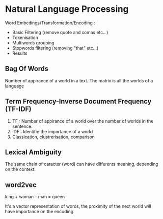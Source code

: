 # Natural Language Processing

Word Embedings/Transformation/Encoding  : 
- Basic Filtering (remove quote and comas etc...)
- Tokenisation
- Multiwords grouping
- Stopwords filtering (removing "that" etc...)
- Results

## Bag Of Words

Number of appirance of a world in a text. The matrix is all the worlds of a language

## Term Frequency-Inverse Document Frequency (TF-IDF)

1. TF : Number of appirance of a world over the number of worlds in the sentence. 
2. IDF : Identifie the importance of a world
3. Classication, clustrerisation, comparison

## Lexical Ambiguity

The same chain of caracter (word) can have differents meaning, depending on the context.

## word2vec

king + woman - man = queen

It's a vector representation of words, the proximity of the next world will have importance on the encoding.